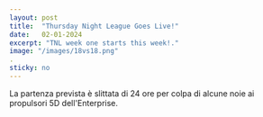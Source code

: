 ```yaml
---
layout: post
title:  "Thursday Night League Goes Live!"
date:   02-01-2024
excerpt: "TNL week one starts this week!."
image: "/images/18vs18.png"
.
sticky: no
---
```



La partenza prevista è slittata di 24 ore per colpa di alcune noie ai propulsori 5D dell'Enterprise.<br>


